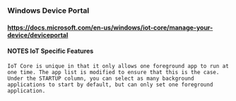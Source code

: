 ### Windows Device Portal
#### https://docs.microsoft.com/en-us/windows/iot-core/manage-your-device/deviceportal

#### NOTES IoT Specific Features

``` IoT Core is unique in that it only allows one foreground app to run at one time. The app list is modified to ensure that this is the case. Under the STARTUP column, you can select as many background applications to start by default, but can only set one foreground application.  ```
